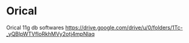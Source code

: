 # Orical
Orical 11g db softwares
https://drive.google.com/drive/u/0/folders/1Tc-_yQBlpWTVfIoRkhMVy2otj4mpNlaq
